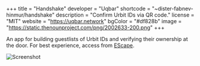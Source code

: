 +++
title = "Handshake"
developer = "Uqbar"
shortcode = "~dister-fabnev-hinmur/handshake"
description = "Confirm Urbit IDs via QR code."
license = "MIT"
website = "https://uqbar.network"
bgColor = "#df828b"
image = "https://static.thenounproject.com/png/2002633-200.png"
+++

An app for building guestlists of Urbit IDs and verifying their ownership at the door. For best experience, access from [EScape](/applications/~fabnev-hinmur/escape).

![Screenshot](https://storage.googleapis.com/media.urbit.org/site/ecosystem/applications/handshake.png)
